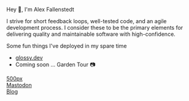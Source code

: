<p align="left">Hey 👋, I'm Alex Fallenstedt</p>
<p align="left">I strive for short feedback loops, well-tested code, and an agile development process. I consider these to be the primary elements for delivering quality and maintainable software with high-confidence.</p>


Some fun things I've deployed in my spare time
-  [glossy.dev](https://www.glossy.dev/)
-  Coming soon ... Garden Tour 📷



<p align="left">
<a href="https://500px.com/p/alexanderfallenstedt?view=photos" target="blank">500px</a>
<br>
<a href="https://indieweb.social/web/@Fallenstedt" target="blank">Mastodon</a>
<br>
<a href="https://fallenstedt.com" target="blank">Blog</a>
</p>
